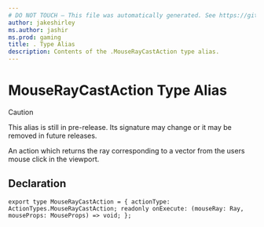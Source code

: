 ```yaml
---
# DO NOT TOUCH — This file was automatically generated. See https://github.com/mojang/minecraftapidocsgenerator to modify descriptions, examples, etc.
author: jakeshirley
ms.author: jashir
ms.prod: gaming
title: . Type Alias
description: Contents of the .MouseRayCastAction type alias.
---
```

# MouseRayCastAction Type Alias

> [!CAUTION]
> This alias is still in pre-release.  Its signature may change or it may be removed in future releases.

An action which returns the ray corresponding to a vector from the users mouse click in the viewport.

## Declaration
`export type MouseRayCastAction = {
    actionType: ActionTypes.MouseRayCastAction;
    readonly onExecute: (mouseRay: Ray, mouseProps: MouseProps) => void;
};`
